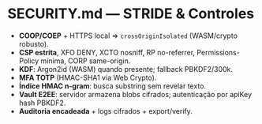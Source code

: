 # SECURITY.md — STRIDE & Controles

- **COOP/COEP** + HTTPS local ⇒ `crossOriginIsolated` (WASM/crypto robusto).
- **CSP estrita**, XFO DENY, XCTO nosniff, RP no-referrer, Permissions-Policy mínima, CORP same-origin.
- **KDF**: Argon2id (WASM) quando presente; fallback PBKDF2/300k.
- **MFA TOTP** (HMAC-SHA1 via Web Crypto).
- **Índice HMAC n‑gram**: busca substring sem revelar texto.
- **Vault E2EE**: servidor armazena blobs cifrados; autenticação por apiKey hash PBKDF2.
- **Auditoria encadeada** + logs cifrados + export/verify.
